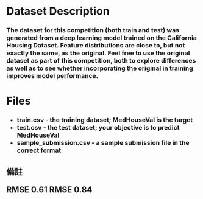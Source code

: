 <h1>Dataset Description
<h3>The dataset for this competition (both train and test) was generated from a deep learning model trained on the California Housing Dataset. Feature distributions are close to, but not exactly the same, as the original. Feel free to use the original dataset as part of this competition, both to explore differences as well as to see whether incorporating the original in training improves model performance.

  
<h1>Files
<h3>
  
* train.csv - the training dataset; MedHouseVal is the target  
* test.csv - the test dataset; your objective is to predict MedHouseVal  
* sample_submission.csv - a sample submission file in the correct format  

  
<h2>備註</br> 
  
RMSE 0.61
RMSE 0.84  
